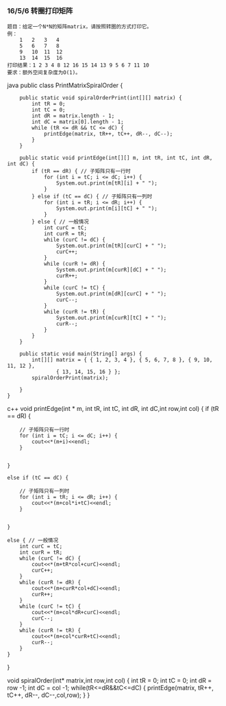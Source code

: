 ### 16/5/6 转圈打印矩阵 ###

	题目：给定一个N*N的矩阵matrix，请按照转圈的方式打印它。
	例：
		1   2   3   4
		5   6   7   8
		9   10  11  12
		13  14  15  16
	打印结果：1 2 3 4 8 12 16 15 14 13 9 5 6 7 11 10
	要求：额外空间复杂度为O(1)。

java
	public class PrintMatrixSpiralOrder {

		public static void spiralOrderPrint(int[][] matrix) {
			int tR = 0;
			int tC = 0;                     
			int dR = matrix.length - 1;
			int dC = matrix[0].length - 1;
			while (tR <= dR && tC <= dC) {
				printEdge(matrix, tR++, tC++, dR--, dC--);
			}
		}
	
		public static void printEdge(int[][] m, int tR, int tC, int dR, int dC) {
			if (tR == dR) { // 子矩阵只有一行时
				for (int i = tC; i <= dC; i++) {
					System.out.print(m[tR][i] + " ");
				}
			} else if (tC == dC) { // 子矩阵只有一列时
				for (int i = tR; i <= dR; i++) {
					System.out.print(m[i][tC] + " ");
				}
			} else { // 一般情况
				int curC = tC;
				int curR = tR;
				while (curC != dC) {
					System.out.print(m[tR][curC] + " ");
					curC++;
				}
				while (curR != dR) {
					System.out.print(m[curR][dC] + " ");
					curR++;
				}
				while (curC != tC) {
					System.out.print(m[dR][curC] + " ");
					curC--;
				}
				while (curR != tR) {
					System.out.print(m[curR][tC] + " ");
					curR--;
				}
			}
		}

		public static void main(String[] args) {
			int[][] matrix = { { 1, 2, 3, 4 }, { 5, 6, 7, 8 }, { 9, 10, 11, 12 },
					{ 13, 14, 15, 16 } };
			spiralOrderPrint(matrix);
	
		}
	}

c++
	void printEdge(int * m, int tR, int tC, int dR, int dC,int row,int col) {
	if (tR == dR) {
		
		// 子矩阵只有一行时
		for (int i = tC; i <= dC; i++) {
			cout<<*(m+i)<<endl;
		}


	} 
	
	else if (tC == dC) { 
		
		// 子矩阵只有一列时
		for (int i = tR; i <= dR; i++) {
			cout<<*(m+col*i+tC)<<endl;
		}


	} 
	
	else { // 一般情况
		int curC = tC;
		int curR = tR;
		while (curC != dC) {
			cout<<*(m+tR*col+curC)<<endl;
			curC++;
		}
		while (curR != dR) {
			cout<<*(m+curR*col+dC)<<endl;
			curR++;
		}
		while (curC != tC) {
			cout<<*(m+col*dR+curC)<<endl;
			curC--;
		}
		while (curR != tR) {
			cout<<*(m+col*curR+tC)<<endl;
			curR--;
		}
	}
}



void spiralOrder(int* matrix,int row,int col)
{
	int tR = 0;
	int tC = 0;
	int dR = row -1;
	int dC = col -1;
	while(tR<=dR&&tC<=dC)
	{
		printEdge(matrix, tR++, tC++, dR--, dC--,col,row);
	}
}
